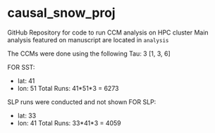 # causal_snow_proj

GitHub Repository for code to run CCM analysis on HPC cluster
Main analysis featured on manuscript are located in `analysis`

The CCMs were done using the following
Tau: 3 [1, 3, 6]

FOR SST:
- lat: 41
- lon: 51
Total Runs: 41\*51\*3 = 6273 


SLP runs were conducted and not shown
FOR SLP:
- lat: 33
- lon: 41
Total Runs: 33\*41\*3 = 4059
